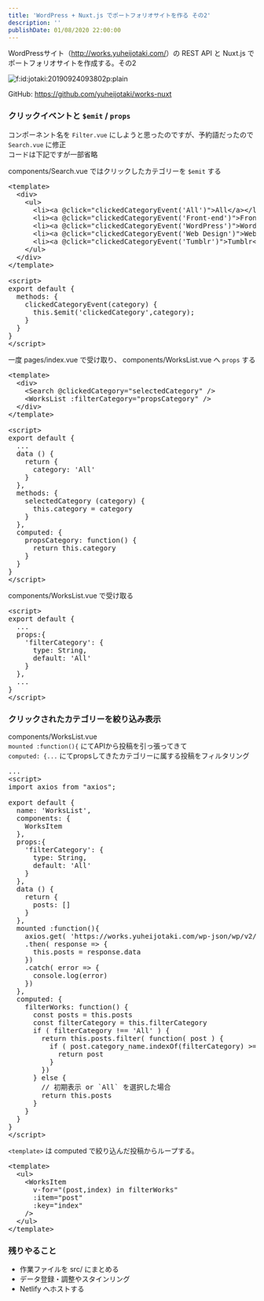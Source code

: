 ```yaml
---
title: 'WordPress + Nuxt.js でポートフォリオサイトを作る その2'
description: ''
publishDate: 01/08/2020 22:00:00
---
```

<p>WordPressサイト（<a href="http://works.yuheijotaki.com/">http://works.yuheijotaki.com/</a>）の REST API と Nuxt.js でポートフォリオサイトを作成する。その2</p>

<p><span itemscope itemtype="http://schema.org/Photograph"><img src="/images/hatena/20190924093802.png" alt="f:id:jotaki:20190924093802p:plain" title="f:id:jotaki:20190924093802p:plain" class="hatena-fotolife" itemprop="image"></span></p>

<p>GitHub: <a href="https://github.com/yuheijotaki/works-nuxt">https://github.com/yuheijotaki/works-nuxt</a></p>

<h3>クリックイベントと <code>$emit</code> / <code>props</code></h3>

<p>コンポーネント名を <code>Filter.vue</code> にしようと思ったのですが、予約語だったので <code>Search.vue</code> に修正<br/>
コードは下記ですが一部省略</p>

<p>components/Search.vue ではクリックしたカテゴリーを <code>$emit</code> する</p>

<pre class="code lang-javascript" data-lang="javascript" data-unlink>&lt;template&gt;
  &lt;div&gt;
    &lt;ul&gt;
      &lt;li&gt;&lt;a @click=<span class="synConstant">&quot;clickedCategoryEvent('All')&quot;</span>&gt;All&lt;/a&gt;&lt;/li&gt;
      &lt;li&gt;&lt;a @click=<span class="synConstant">&quot;clickedCategoryEvent('Front-end')&quot;</span>&gt;Front-end&lt;/a&gt;&lt;/li&gt;
      &lt;li&gt;&lt;a @click=<span class="synConstant">&quot;clickedCategoryEvent('WordPress')&quot;</span>&gt;WordPress&lt;/a&gt;&lt;/li&gt;
      &lt;li&gt;&lt;a @click=<span class="synConstant">&quot;clickedCategoryEvent('Web Design')&quot;</span>&gt;Web Design&lt;/a&gt;&lt;/li&gt;
      &lt;li&gt;&lt;a @click=<span class="synConstant">&quot;clickedCategoryEvent('Tumblr')&quot;</span>&gt;Tumblr&lt;/a&gt;&lt;/li&gt;
    &lt;/ul&gt;
  &lt;/div&gt;
&lt;/template&gt;

&lt;script&gt;
<span class="synStatement">export</span> <span class="synStatement">default</span> <span class="synIdentifier">{</span>
  methods: <span class="synIdentifier">{</span>
    clickedCategoryEvent(category) <span class="synIdentifier">{</span>
      <span class="synIdentifier">this</span>.$emit(<span class="synConstant">'clickedCategory'</span>,category);
    <span class="synIdentifier">}</span>
  <span class="synIdentifier">}</span>
<span class="synIdentifier">}</span>
&lt;/script&gt;
</pre>


<p>一度 pages/index.vue で受け取り、 components/WorksList.vue へ <code>props</code> する</p>

<pre class="code lang-javascript" data-lang="javascript" data-unlink>&lt;template&gt;
  &lt;div&gt;
    &lt;Search @clickedCategory=<span class="synConstant">&quot;selectedCategory&quot;</span> /&gt;
    &lt;WorksList :filterCategory=<span class="synConstant">&quot;propsCategory&quot;</span> /&gt;
  &lt;/div&gt;
&lt;/template&gt;

&lt;script&gt;
<span class="synStatement">export</span> <span class="synStatement">default</span> <span class="synIdentifier">{</span>
  ...
  data () <span class="synIdentifier">{</span>
    <span class="synStatement">return</span> <span class="synIdentifier">{</span>
      category: <span class="synConstant">'All'</span>
    <span class="synIdentifier">}</span>
  <span class="synIdentifier">}</span>,
  methods: <span class="synIdentifier">{</span>
    selectedCategory (category) <span class="synIdentifier">{</span>
      <span class="synIdentifier">this</span>.category = category
    <span class="synIdentifier">}</span>
  <span class="synIdentifier">}</span>,
  computed: <span class="synIdentifier">{</span>
    propsCategory: <span class="synIdentifier">function</span>() <span class="synIdentifier">{</span>
      <span class="synStatement">return</span> <span class="synIdentifier">this</span>.category
    <span class="synIdentifier">}</span>
  <span class="synIdentifier">}</span>
<span class="synIdentifier">}</span>
&lt;/script&gt;
</pre>


<p>components/WorksList.vue で受け取る</p>

<pre class="code lang-javascript" data-lang="javascript" data-unlink>&lt;script&gt;
<span class="synStatement">export</span> <span class="synStatement">default</span> <span class="synIdentifier">{</span>
  ...
  props:<span class="synIdentifier">{</span>
    <span class="synConstant">'filterCategory'</span>: <span class="synIdentifier">{</span>
      type: <span class="synType">String</span>,
      <span class="synStatement">default</span>: <span class="synConstant">'All'</span>
    <span class="synIdentifier">}</span>
  <span class="synIdentifier">}</span>,
  ...
<span class="synIdentifier">}</span>
&lt;/script&gt;
</pre>


<h3>クリックされたカテゴリーを絞り込み表示</h3>

<p>components/WorksList.vue<br/>
<code>mounted :function(){</code> にてAPIから投稿を引っ張ってきて<br/>
<code>computed: {...</code> にてpropsしてきたカテゴリーに属する投稿をフィルタリング</p>

<pre class="code lang-javascript" data-lang="javascript" data-unlink>...
&lt;script&gt;
<span class="synStatement">import</span> axios from <span class="synConstant">&quot;axios&quot;</span>;

<span class="synStatement">export</span> <span class="synStatement">default</span> <span class="synIdentifier">{</span>
  name: <span class="synConstant">'WorksList'</span>,
  components: <span class="synIdentifier">{</span>
    WorksItem
  <span class="synIdentifier">}</span>,
  props:<span class="synIdentifier">{</span>
    <span class="synConstant">'filterCategory'</span>: <span class="synIdentifier">{</span>
      type: <span class="synType">String</span>,
      <span class="synStatement">default</span>: <span class="synConstant">'All'</span>
    <span class="synIdentifier">}</span>
  <span class="synIdentifier">}</span>,
  data () <span class="synIdentifier">{</span>
    <span class="synStatement">return</span> <span class="synIdentifier">{</span>
      posts: <span class="synIdentifier">[]</span>
    <span class="synIdentifier">}</span>
  <span class="synIdentifier">}</span>,
  mounted :<span class="synIdentifier">function</span>()<span class="synIdentifier">{</span>
    axios.get( <span class="synConstant">'https://works.yuheijotaki.com/wp-json/wp/v2/posts?per_page=100'</span> )
    .then( response =&gt; <span class="synIdentifier">{</span>
      <span class="synIdentifier">this</span>.posts = response.data
    <span class="synIdentifier">}</span>)
    .<span class="synStatement">catch</span>( error =&gt; <span class="synIdentifier">{</span>
      console.log(error)
    <span class="synIdentifier">}</span>)
  <span class="synIdentifier">}</span>,
  computed: <span class="synIdentifier">{</span>
    filterWorks: <span class="synIdentifier">function</span>() <span class="synIdentifier">{</span>
      <span class="synStatement">const</span> posts = <span class="synIdentifier">this</span>.posts
      <span class="synStatement">const</span> filterCategory = <span class="synIdentifier">this</span>.filterCategory
      <span class="synStatement">if</span> ( filterCategory !== <span class="synConstant">'All'</span> ) <span class="synIdentifier">{</span>
        <span class="synStatement">return</span> <span class="synIdentifier">this</span>.posts.filter( <span class="synIdentifier">function</span>( post ) <span class="synIdentifier">{</span>
          <span class="synStatement">if</span> ( post.category_name.indexOf(filterCategory) &gt;= 0 ) <span class="synIdentifier">{</span>
            <span class="synStatement">return</span> post
          <span class="synIdentifier">}</span>
        <span class="synIdentifier">}</span>)
      <span class="synIdentifier">}</span> <span class="synStatement">else</span> <span class="synIdentifier">{</span>
        <span class="synComment">// 初期表示 or `All` を選択した場合</span>
        <span class="synStatement">return</span> <span class="synIdentifier">this</span>.posts
      <span class="synIdentifier">}</span>
    <span class="synIdentifier">}</span>
  <span class="synIdentifier">}</span>
<span class="synIdentifier">}</span>
&lt;/script&gt;
</pre>


<p><code>&lt;template&gt;</code> は computed で絞り込んだ投稿からループする。</p>

<pre class="code lang-javascript" data-lang="javascript" data-unlink>&lt;template&gt;
  &lt;ul&gt;
    &lt;WorksItem
      v-<span class="synStatement">for</span>=<span class="synConstant">&quot;(post,index) in filterWorks&quot;</span>
      :item=<span class="synConstant">&quot;post&quot;</span>
      :key=<span class="synConstant">&quot;index&quot;</span>
    /&gt;
  &lt;/ul&gt;
&lt;/template&gt;
</pre>


<h3>残りやること</h3>

<ul>
<li>作業ファイルを src/ にまとめる</li>
<li>データ登録・調整やスタインリング</li>
<li>Netlify へホストする</li>
</ul>


